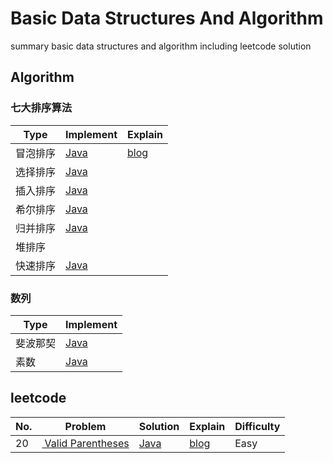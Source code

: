 # Basic Data Structures And Algorithm
summary basic data structures and algorithm including leetcode solution

## Algorithm

### 七大排序算法

| Type     | Implement                                                    | Explain                                                      |
| -------- | ------------------------------------------------------------ | ------------------------------------------------------------ |
| 冒泡排序 | [Java](https://github.com/cloudy-liu/BDSA/blob/master/Algorithm/%E4%B8%83%E5%A4%A7%E6%8E%92%E5%BA%8F%E7%AE%97%E6%B3%95/BubbleSort.java) | [blog](https://www.liuyun.fun/2018/06/14/%E4%B8%83%E5%A4%A7%E6%8E%92%E5%BA%8F%E7%AE%97%E6%B3%95%E6%80%BB%E7%BB%93(Java%E5%AE%9E%E7%8E%B0%E7%89%88)/) |
| 选择排序 | [Java](https://github.com/cloudy-liu/BDSA/blob/master/Algorithm/%E4%B8%83%E5%A4%A7%E6%8E%92%E5%BA%8F%E7%AE%97%E6%B3%95/SelectSort.java) |                                                              |
| 插入排序 | [Java](https://github.com/cloudy-liu/BDSA/blob/master/Algorithm/%E4%B8%83%E5%A4%A7%E6%8E%92%E5%BA%8F%E7%AE%97%E6%B3%95/InsertSort.java) |                                                              |
| 希尔排序 | [Java](https://github.com/cloudy-liu/BDSA/blob/master/Algorithm/%E4%B8%83%E5%A4%A7%E6%8E%92%E5%BA%8F%E7%AE%97%E6%B3%95/ShellSort.java) |                                                              |
| 归并排序 | [Java](https://github.com/cloudy-liu/BDSA/blob/master/Algorithm/%E4%B8%83%E5%A4%A7%E6%8E%92%E5%BA%8F%E7%AE%97%E6%B3%95/MergeSort.java) |                                                              |
| 堆排序   |                                                              |                                                              |
| 快速排序 | [Java](https://github.com/cloudy-liu/BDSA/blob/master/Algorithm/%E4%B8%83%E5%A4%A7%E6%8E%92%E5%BA%8F%E7%AE%97%E6%B3%95/QuickSort.java) |                                                              |

### 数列

| Type     | Implement                                                    |
| -------- | ------------------------------------------------------------ |
| 斐波那契 | [Java](https://github.com/cloudy-liu/BDSA/blob/master/Algorithm/%E6%96%90%E6%B3%A2%E9%82%A3%E5%A5%91/FibTest.java) |
| 素数 | [Java](https://github.com/cloudy-liu/BDSA/tree/master/Algorithm/%E7%B4%A0%E6%95%B0) |
## leetcode

| No.  | Problem                                                      | Solution                                                     | Explain                                               | Difficulty |
| ---- | ------------------------------------------------------------ | ------------------------------------------------------------ | ----------------------------------------------------- | ---------- |
| 20   | [  Valid Parentheses ](https://leetcode.com/problems/valid-parentheses/description/) | [Java](https://github.com/cloudy-liu/BDSA/tree/master/leetcode/20-Valid%20Parentheses) | [blog](https://www.liuyun.fun/2018/07/01/leetcode20/) | Easy       |

